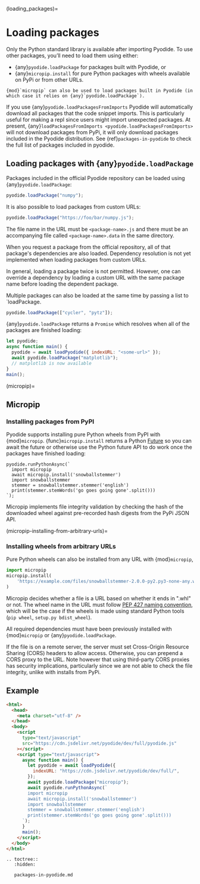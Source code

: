 (loading_packages)=

# Loading packages

Only the Python standard library is available after importing Pyodide.
To use other packages, you’ll need to load them using either:

- {any}`pyodide.loadPackage` for packages built with Pyodide, or
- {any}`micropip.install` for pure Python packages with wheels available on PyPi or
  from other URLs.

```{note}
{mod}`micropip` can also be used to load packages built in Pyodide (in
which case it relies on {any}`pyodide.loadPackage`).
```

If you use {any}`pyodide.loadPackagesFromImports` Pyodide will automatically
download all packages that the code snippet imports. This is particularly useful
for making a repl since users might import unexpected packages. At present,
{any}`loadPackagesFromImports <pyodide.loadPackagesFromImports>` will not
download packages from PyPi, it will only download packages included in the
Pyodide distribution. See {ref}`packages-in-pyodide` to check the full list of packages included in pyodide.

## Loading packages with {any}`pyodide.loadPackage`

Packages included in the official Pyodide repository can be loaded using
{any}`pyodide.loadPackage`:

```js
pyodide.loadPackage("numpy");
```

It is also possible to load packages from custom URLs:

```js
pyodide.loadPackage("https://foo/bar/numpy.js");
```

The file name in the URL must be `<package-name>.js` and there must be an
accompanying file called `<package-name>.data` in the same directory.

When you request a package from the official repository, all of that package's
dependencies are also loaded. Dependency resolution is not yet implemented when
loading packages from custom URLs.

In general, loading a package twice is not permitted. However, one can override
a dependency by loading a custom URL with the same package name before loading
the dependent package.

Multiple packages can also be loaded at the same time by passing a list to `loadPackage.

```js
pyodide.loadPackage(["cycler", "pytz"]);
```

{any}`pyodide.loadPackage` returns a `Promise` which resolves when all of the
packages are finished loading:

```javascript
let pyodide;
async function main() {
  pyodide = await loadPyodide({ indexURL: "<some-url>" });
  await pyodide.loadPackage("matplotlib");
  // matplotlib is now available
}
main();
```

(micropip)=

## Micropip

### Installing packages from PyPI

Pyodide supports installing pure Python wheels from PyPI with {mod}`micropip`.
{func}`micropip.install` returns a Python
[Future](https://docs.python.org/3/library/asyncio-future.html) so you can await
the future or otherwise use the Python future API to do work once the packages
have finished loading:

```pyodide
pyodide.runPythonAsync(`
  import micropip
  await micropip.install('snowballstemmer')
  import snowballstemmer
  stemmer = snowballstemmer.stemmer('english')
  print(stemmer.stemWords('go goes going gone'.split()))
`);
```

Micropip implements file integrity validation by checking the hash of the
downloaded wheel against pre-recorded hash digests from the PyPi JSON API.

(micropip-installing-from-arbitrary-urls)=

### Installing wheels from arbitrary URLs

Pure Python wheels can also be installed from any URL with {mod}`micropip`,

```py
import micropip
micropip.install(
    'https://example.com/files/snowballstemmer-2.0.0-py2.py3-none-any.whl'
)
```

Micropip decides whether a file is a URL based on whether it ends in ".whl" or not.
The wheel name in the URL must follow [PEP 427 naming
convention](https://www.python.org/dev/peps/pep-0427/#file-format), which will
be the case if the wheels is made using standard Python tools (`pip wheel`,
`setup.py bdist_wheel`).

All required dependencies must have been previously installed with {mod}`micropip`
or {any}`pyodide.loadPackage`.

If the file is on a remote server, the server must set Cross-Origin Resource Sharing
(CORS) headers to allow access. Otherwise, you can prepend a CORS proxy to the
URL. Note however that using third-party CORS proxies has security implications,
particularly since we are not able to check the file integrity, unlike with
installs from PyPi.

## Example

```html
<html>
  <head>
    <meta charset="utf-8" />
  </head>
  <body>
    <script
      type="text/javascript"
      src="https://cdn.jsdelivr.net/pyodide/dev/full/pyodide.js"
    ></script>
    <script type="text/javascript">
      async function main() {
        let pyodide = await loadPyodide({
          indexURL: "https://cdn.jsdelivr.net/pyodide/dev/full/",
        });
        await pyodide.loadPackage("micropip");
        await pyodide.runPythonAsync(`
        import micropip
        await micropip.install('snowballstemmer')
        import snowballstemmer
        stemmer = snowballstemmer.stemmer('english')
        print(stemmer.stemWords('go goes going gone'.split()))
      `);
      }
      main();
    </script>
  </body>
</html>
```

```{eval-rst}
.. toctree::
   :hidden:

   packages-in-pyodide.md
```